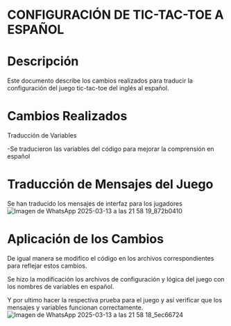 # CONFIGURACIÓN DE TIC-TAC-TOE A ESPAÑOL

# Descripción

Este documento describe los cambios realizados para traducir la configuración del juego tic-tac-toe del inglés al español.

# Cambios Realizados

Traducción de Variables

-Se traducieron las variables del código para mejorar la comprensión en español

# Traducción de Mensajes del Juego

Se han traducido los mensajes de interfaz para los jugadores
![Imagen de WhatsApp 2025-03-13 a las 21 58 19_872b0410](https://github.com/user-attachments/assets/2c9dc661-e7f6-42a7-bc9d-c81844f286c4)


# Aplicación de los Cambios

De igual manera se modifico el código en los archivos correspondientes para reflejar estos cambios.

Se hizo la modificación los archivos de configuración y lógica del juego con los nombres de variables en español.

Y por ultimo hacer la respectiva prueba para el juego y así verificar que los mensajes y variables funcionan correctamente.
![Imagen de WhatsApp 2025-03-13 a las 21 58 18_5ec66724](https://github.com/user-attachments/assets/79a2cbb6-b472-4137-b2c4-32a336c6f9da)

